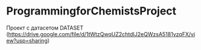 # ProgrammingforChemistsProject
Проект с датасетом DATASET (https://drive.google.com/file/d/1tWtzQwqUZ2chtdIJ2eQWzsA5181yzqFX/view?usp=sharing)
